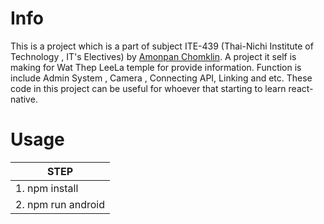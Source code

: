 # Info
  This is a project which is a part of subject ITE-439 (Thai-Nichi Institute of Technology , IT's Electives)
  by [Amonpan Chomklin](https://workload.tni.ac.th/teacher/view.php?Uid=10054). A project it self is making for Wat Thep LeeLa temple for provide information.
  Function is include Admin System , Camera , Connecting API, Linking and etc. 
  These code in this project can be useful for whoever that starting to learn react-native.
  

# Usage

| STEP  |
| ------------- |
| 1. npm install|
| 2. npm run android | 
